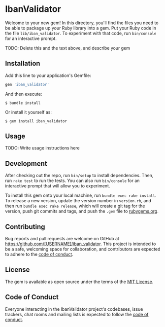 # IbanValidator

Welcome to your new gem! In this directory, you'll find the files you need to be able to package up your Ruby library into a gem. Put your Ruby code in the file `lib/iban_validator`. To experiment with that code, run `bin/console` for an interactive prompt.

TODO: Delete this and the text above, and describe your gem

## Installation

Add this line to your application's Gemfile:

```ruby
gem 'iban_validator'
```

And then execute:

    $ bundle install

Or install it yourself as:

    $ gem install iban_validator

## Usage

TODO: Write usage instructions here

## Development

After checking out the repo, run `bin/setup` to install dependencies. Then, run `rake test` to run the tests. You can also run `bin/console` for an interactive prompt that will allow you to experiment.

To install this gem onto your local machine, run `bundle exec rake install`. To release a new version, update the version number in `version.rb`, and then run `bundle exec rake release`, which will create a git tag for the version, push git commits and tags, and push the `.gem` file to [rubygems.org](https://rubygems.org).

## Contributing

Bug reports and pull requests are welcome on GitHub at https://github.com/[USERNAME]/iban_validator. This project is intended to be a safe, welcoming space for collaboration, and contributors are expected to adhere to the [code of conduct](https://github.com/[USERNAME]/iban_validator/blob/master/CODE_OF_CONDUCT.md).


## License

The gem is available as open source under the terms of the [MIT License](https://opensource.org/licenses/MIT).

## Code of Conduct

Everyone interacting in the IbanValidator project's codebases, issue trackers, chat rooms and mailing lists is expected to follow the [code of conduct](https://github.com/[USERNAME]/iban_validator/blob/master/CODE_OF_CONDUCT.md).
